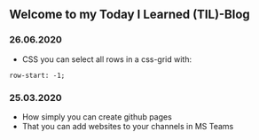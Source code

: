## Welcome to my Today I Learned (TIL)-Blog

### 26.06.2020
- CSS you can select all rows in a css-grid with: 
``` 
row-start: -1; 
```

### 25.03.2020
- How simply you can create github pages
- That you can add websites to your channels in MS Teams
